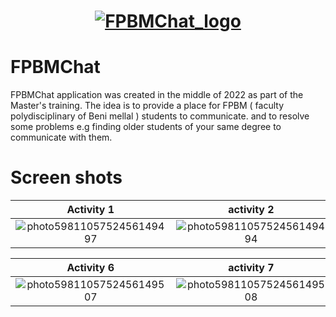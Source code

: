 <h1 align="center">
   <a href="https://farahelahmadi.me">
      <img src="https://user-images.githubusercontent.com/70212296/164651828-5f54fe6e-a519-46ec-acd7-d2408eabb486.svg" alt="FPBMChat_logo"/>
   </a>
</h1>

# FPBMChat
<p align="center">


FPBMChat application was created in the middle of 2022 as part of the Master's training. The idea is to provide a place for FPBM ( faculty polydisciplinary of Beni mellal ) students to communicate. and to resolve some problems e.g finding older students of your same degree to communicate with them.

# Screen shots

 Activity      1     |   activity      2    |  Activity   3       |   Activity   4       |   Activity 5
:-------------------------:|:-------------------------:|:------------------------:|:------------------------:|:------------------------
![photo5981105752456149497](https://user-images.githubusercontent.com/70212296/164340938-0b2c6ced-36e8-452f-bc15-bbcab49194db.jpg)|![photo5981105752456149494](https://user-images.githubusercontent.com/70212296/164341063-f74dd0d0-50b2-481a-b684-80d0fcc86688.jpg)|![photo5981105752456149498](https://user-images.githubusercontent.com/70212296/164341090-6e1999ec-1960-4b00-aa93-a4b7caa4783e.jpg)|![photo5981105752456149501](https://user-images.githubusercontent.com/70212296/164341121-020921df-e016-4667-86b3-05dfcef6e602.jpg)|![photo5981105752456149505](https://user-images.githubusercontent.com/70212296/164341154-223605e7-d1b9-4dc3-bc57-48c61db56ee8.jpg)


 Activity     6       |   activity     7     |  Activity   8       |   Activity   9      |   Activity 10
:-------------------------:|:-------------------------:|:------------------------:|:------------------------:|:------------------------
![photo5981105752456149507](https://user-images.githubusercontent.com/70212296/164341178-b26c88a7-0f78-4f74-9d82-e31b951379b6.jpg)|![photo5981105752456149508](https://user-images.githubusercontent.com/70212296/164341196-c6cd02ba-b899-47f8-9520-0af58f81112c.jpg)|![photo5981105752456149509](https://user-images.githubusercontent.com/70212296/164341219-ef1406f5-ce19-4d16-82a2-2767528d08a3.jpg)|![photo5981105752456149510](https://user-images.githubusercontent.com/70212296/164341233-a6ef077b-4d84-44d3-bd59-d2731ab5cc2f.jpg)|![photo5981105752456149512](https://user-images.githubusercontent.com/70212296/164341248-bedd4fc8-2ca8-4819-a58c-da07d2990046.jpg)



</p>




